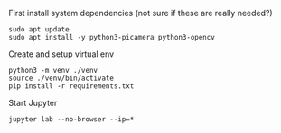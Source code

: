 First install system dependencies (not sure if these are really needed?)

    sudo apt update
    sudo apt install -y python3-picamera python3-opencv

Create and setup virtual env

    python3 -m venv ./venv
    source ./venv/bin/activate
    pip install -r requirements.txt

Start Jupyter

    jupyter lab --no-browser --ip=*
